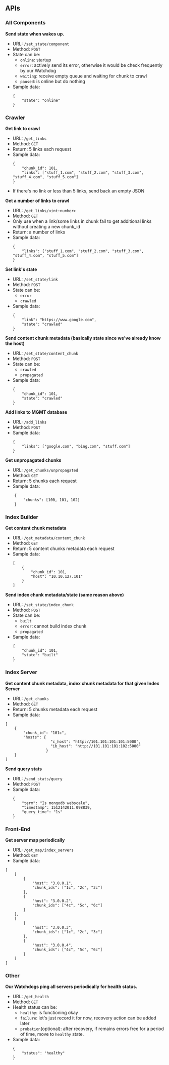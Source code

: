 ## APIs

### All Components

**Send state when wakes up.**
- URL: `/set_state/component`
- Method: `POST`
- State can be:
    - `online`: startup
    - `error`: actively send its error, otherwise it would be check frequently by our Watchdog
    - `waiting`: receive empty queue and waiting for chunk to crawl 
    - `paused`: is online but do nothing
- Sample data:
    ```
    {
        "state": "online"
    }
    ```
        
### Crawler   

**Get link to crawl**
- URL: `/get_links`
- Method: `GET`
- Return: 5 links each request
- Sample data:
    ```
    {
        "chunk_id": 101,
        "links": ["stuff_1.com", "stuff_2.com", "stuff_3.com", "stuff_4.com", "stuff_5.com"]
    }
    ```
- If there's no link or less than 5 links, send back an empty JSON

**Get a number of links to crawl**
- URL: `/get_links/<int:number>`
- Method: `GET`
- Only use when a link/some links in chunk fail to get additional links without creating a new chunk_id
- Return: a number of links
- Sample data:
    ```
    {
        "links": ["stuff_1.com", "stuff_2.com", "stuff_3.com", "stuff_4.com", "stuff_5.com"]
    }
    ```
**Set link's state**
- URL: `/set_state/link`
- Method: `POST`
- State can be:
    - `error`
    - `crawled`
- Sample data:
    ```
    {
        "link": "https://www.google.com",
        "state": "crawled"
    }
    ```


**Send content chunk metadata (basically state since we've already know the host)**
- URL: `/set_state/content_chunk`
- Method: `POST`
- State can be:
    - `crawled`
    - `propagated`
- Sample data:
    ```
    {
        "chunk_id": 101,
        "state": "crawled"
    }
    ```
    
**Add links to MGMT database**
- URL: `/add_links`
- Method: `POST`
- Sample data:
    ```
    {
        "links": ["google.com", "bing.com", "stuff.com"]
    }
    ```

**Get unpropagated chunks**
- URL: `/get_chunks/unpropagated`
- Method: `GET`
- Return: 5 chunks each request
- Sample data:
```
    {
        "chunks": [100, 101, 102]
    }
```

### Index Builder

**Get content chunk metadata**
- URL: `/get_metadata/content_chunk`
- Method: `GET`
- Return: 5 content chunks metadata each request
- Sample data:
    ```
    [
        {
            "chunk_id": 101,
            "host": "10.10.127.101"
        }
    ]
    ```

**Send index chunk metadata/state (same reason above)**
- URL: `/set_state/index_chunk`
- Method: `POST`
- State can be: 
    - `built` 
    - `error`: cannot build index chunk
    - `propagated`
- Sample data:
    ```
    {
        "chunk_id": 101,
        "state": "built"
    }
    ```
    
### Index Server

**Get content chunk metadata, index chunk metadata for that given Index Server**
- URL: `/get_chunks`
- Method: `GET`
- Return:  5 chunks metadata each request
- Sample data:
```
[
    {
        "chunk_id": "101c",
        "hosts": {
                    "c_host": "http://101.101:101:101:5000",
                    "ib_host": "http://101.101:101:102:5000"
                  }
    }
]
```

**Send query stats**
- URL: `/send_stats/query`
- Method: `POST`
- Sample data:
    ```
    {
        "term": "Is mongodb webscale",
        "timestamp": 1512142011.098839,
        "query_time": "1s"
    }
    ```
    
### Front-End

**Get server map periodically**
- URL: `/get_map/index_servers`
- Method: `GET`
- Sample data:

```
[
    [
        { 
            "host": "3.0.0.1",
            "chunk_ids": ["1c", "2c", "3c"]
        },
        { 
            "host": "3.0.0.2",
            "chunk_ids": ["4c", "5c", "6c"]
        }    
    ],
    [
        { 
            "host": "3.0.0.3",
            "chunk_ids": ["1c", "2c", "3c"]
        },
        { 
            "host": "3.0.0.4",
            "chunk_ids": ["4c", "5c", "6c"]
        }  
    ]
]
```

### Other

**Our Watchdogs ping all servers periodically for health status.**
- URL: `/get_health`
- Method: `GET`
- Health status can be:
    - `healthy`: is functioning okay
    - `failure`: let's just record it for now, recovery action can be added later
    - `probation`(optional): after recovery, if remains errors free for a period of time, move to `healthy` state. 
- Sample data:
    ```
    {
        "status": "healthy"
    }
    ```

